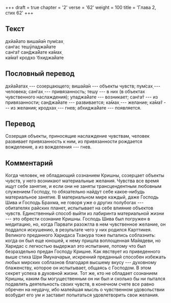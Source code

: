 +++
draft = true
chapter = '2'
verse = '62'
weight = 100
title = 'Глава 2, стих 62'
+++
## Текст

дхйа̄йато вишайа̄н пум̇сах̣  
сан̇гас тешӯпаджа̄йате  
сан̇га̄т сан̃джа̄йате ка̄мах̣  
ка̄ма̄т кродхо ’бхиджа̄йате

## Пословный перевод

дхйа̄йатах̣ --- созерцающего; вишайа̄н --- объекты чувств; пум̇сах̣ ---
человека; сан̇гах̣ --- привязанность; тешу --- в них (в объектах
чувственного наслаждения); упаджа̄йате --- возникает; сан̇га̄т --- из
привязанности; сан̃джа̄йате --- развивается; ка̄мах̣ --- желание; ка̄ма̄т ---
из желания; кродхах̣ --- гнев; абхиджа̄йате --- появляется.

## Перевод

Созерцая объекты, приносящие наслаждение чувствам, человек развивает
привязанность к ним, из привязанности рождается вожделение, а из
вожделения --- гнев.

## Комментарий

Когда человек, не обладающий сознанием Кришны, созерцает объекты чувств,
у него возникают материальные желания. Чувства все время ищут себе
занятие, и если они не заняты трансцендентным любовным служением
Господу, то обязательно найдут себе какое-нибудь материальное занятие. В
материальном мире каждый, даже Господь Шива и Господь Брахма, не говоря
уже о других полубогах --- обитателях райских планет, испытывает на себе
влияние объектов чувств. Единственный способ выйти из лабиринта
материальной жизни --- это обрести сознание Кришны. Господь Шива был
погружен в медитацию, но, когда Парвати разожгла в нем чувственное
желание, он поддался искушению, в результате чего у них родился
Карттикея. Великого преданного Харидаса Тхакура тоже пытались
соблазнить: когда он был еще юношей, к нему пришла воплощенная Майядеви,
но Харидас с легкостью выдержал это испытание, потому что был
безраздельно предан Господу Кришне. Как явствует из приведенного выше
стиха Шри Ямуначарьи, искренний преданный способен избежать любых
мирских соблазнов благодаря высшему вкусу --- духовному блаженству,
которое он испытывает, общаясь с Господом. В этом секрет успеха в
духовной жизни. Тот же, кто не обладает сознанием Кришны, каким бы
могущественным он ни был и сколько бы ни пытался подавлять деятельность
своих чувств, в конечном счете все равно обречен на неудачу, ибо
малейшая мысль о чувственном удовольствии возбудит его ум и заставит
попытаться удовлетворить свои желания.
